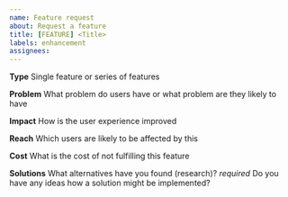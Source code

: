```yaml
---
name: Feature request
about: Request a feature
title: [FEATURE] <Title>
labels: enhancement
assignees:
---
```


**Type**
Single feature or series of features

**Problem**
What problem do users have or what problem are they likely to have

**Impact**
How is the user experience improved

**Reach**
Which users are likely to be affected by this

**Cost**
What is the cost of not fulfilling this feature

**Solutions**
What alternatives have you found (research)? _required_
Do you have any ideas how a solution might be implemented?
